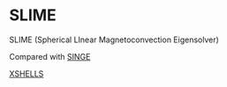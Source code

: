 # SLIME
SLIME (Spherical LInear Magnetoconvection Eigensolver)

Compared with [SINGE](https://gricad-gitlab.univ-grenoble-alpes.fr/Geodynamo/Singe)

[XSHELLS](https://nschaeff.bitbucket.io/xshells/)
